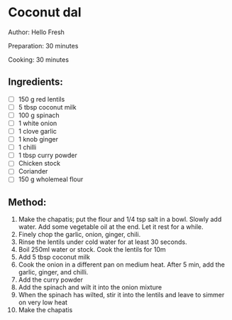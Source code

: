 # Coconut dal

Author: Hello Fresh

Preparation: 30 minutes

Cooking: 30 minutes

## Ingredients:
- [ ] 150 g red lentils
- [ ] 5 tbsp coconut milk
- [ ] 100 g spinach
- [ ] 1 white onion
- [ ] 1 clove garlic
- [ ] 1 knob ginger
- [ ] 1 chilli
- [ ] 1 tbsp curry powder
- [ ] Chicken stock
- [ ] Coriander
- [ ] 150 g wholemeal flour

## Method:
1. Make the chapatis; put the flour and 1/4 tsp salt in a bowl. Slowly add water. Add some vegetable oil at the end. Let it rest for a while.
2. Finely chop the garlic, onion, ginger, chili.
3. Rinse the lentils under cold water for at least 30 seconds.
4. Boil 250ml water or stock. Cook the lentils for 10m
5. Add 5 tbsp coconut milk
6. Cook the onion in a different pan on medium heat. After 5 min, add the garlic, ginger, and chilli.
7. Add the curry powder
8. Add the spinach and wilt it into the onion mixture
9. When the spinach has wilted, stir it into the lentils and leave to simmer on very low heat
10. Make the chapatis